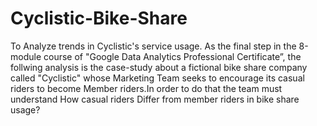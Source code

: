 # Cyclistic-Bike-Share
To Analyze trends in Cyclistic's service usage.
As the final step in the 8-module course of "Google Data Analytics Professional Certificate”, the follwing analysis is the case-study about a fictional bike share company called "Cyclistic" whose Marketing Team seeks to encourage its casual riders to become Member riders.In order to do that the team must understand How casual riders Differ from member riders in bike share usage?
